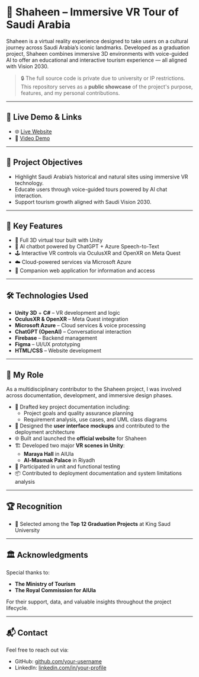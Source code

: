 # 🦅 Shaheen – Immersive VR Tour of Saudi Arabia

Shaheen is a virtual reality experience designed to take users on a cultural journey across Saudi Arabia’s iconic landmarks. Developed as a graduation project, Shaheen combines immersive 3D environments with voice-guided AI to offer an educational and interactive tourism experience — all aligned with Vision 2030.

> 🔒 The full source code is private due to university or IP restrictions. This repository serves as a **public showcase** of the project's purpose, features, and my personal contributions.

---

## 🔗 Live Demo & Links

- 🌐 [Live Website](https://shaheensaudi.netlify.app/)
- 🎥 [Video Demo](https://drive.google.com/drive/folders/1FFqvYePz9Let1VCDyoOuB8kGxcLlNpk1)

---

## 🎯 Project Objectives

- Highlight Saudi Arabia’s historical and natural sites using immersive VR technology.
- Educate users through voice-guided tours powered by AI chat interaction.
- Support tourism growth aligned with Saudi Vision 2030.

---

## 🚀 Key Features

- 🔭 Full 3D virtual tour built with Unity
- 🧠 AI chatbot powered by ChatGPT + Azure Speech-to-Text
- 🕹️ Interactive VR controls via OculusXR and OpenXR on Meta Quest
- ☁️ Cloud-powered services via Microsoft Azure
- 📱 Companion web application for information and access

---

## 🛠️ Technologies Used

- **Unity 3D** + **C#** – VR development and logic
- **OculusXR & OpenXR** – Meta Quest integration
- **Microsoft Azure** – Cloud services & voice processing
- **ChatGPT (OpenAI)** – Conversational interaction
- **Firebase** – Backend management
- **Figma** – UI/UX prototyping
- **HTML/CSS** – Website development

---

## 👤 My Role

As a multidisciplinary contributor to the Shaheen project, I was involved across documentation, development, and immersive design phases.

- 📄 Drafted key project documentation including:
  - Project goals and quality assurance planning
  - Requirement analysis, use cases, and UML class diagrams
- 🎨 Designed the **user interface mockups** and contributed to the deployment architecture
- 🌐 Built and launched the **official website** for Shaheen
- 🏗️ Developed two major **VR scenes in Unity**:
  - **Maraya Hall** in AlUla 
  - **Al-Masmak Palace** in Riyadh 
- 🧪 Participated in unit and functional testing
- 📦 Contributed to deployment documentation and system limitations analysis


---

## 🏆 Recognition

- 🏅 Selected among the **Top 12 Graduation Projects** at King Saud University


---

## 🏛️ Acknowledgments

Special thanks to:
- **The Ministry of Tourism**
- **The Royal Commission for AlUla**

For their support, data, and valuable insights throughout the project lifecycle.

---

## 📬 Contact

Feel free to reach out via:
- GitHub: [github.com/your-username](https://github.com/sarah1kh)
- LinkedIn: [linkedin.com/in/your-profile](www.linkedin.com/in/sarah-alkhuraiji1)
